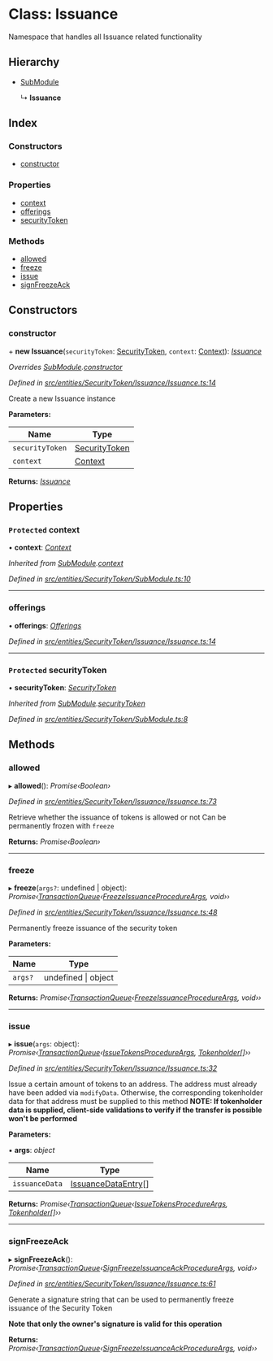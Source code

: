 # Class: Issuance

Namespace that handles all Issuance related functionality

## Hierarchy

* [SubModule](_entities_securitytoken_submodule_.submodule.md)

  ↳ **Issuance**

## Index

### Constructors

* [constructor](_entities_securitytoken_issuance_issuance_.issuance.md#constructor)

### Properties

* [context](_entities_securitytoken_issuance_issuance_.issuance.md#protected-context)
* [offerings](_entities_securitytoken_issuance_issuance_.issuance.md#offerings)
* [securityToken](_entities_securitytoken_issuance_issuance_.issuance.md#protected-securitytoken)

### Methods

* [allowed](_entities_securitytoken_issuance_issuance_.issuance.md#allowed)
* [freeze](_entities_securitytoken_issuance_issuance_.issuance.md#freeze)
* [issue](_entities_securitytoken_issuance_issuance_.issuance.md#issue)
* [signFreezeAck](_entities_securitytoken_issuance_issuance_.issuance.md#signfreezeack)

## Constructors

###  constructor

\+ **new Issuance**(`securityToken`: [SecurityToken](_entities_securitytoken_securitytoken_.securitytoken.md), `context`: [Context](_context_.context.md)): *[Issuance](_entities_securitytoken_issuance_issuance_.issuance.md)*

*Overrides [SubModule](_entities_securitytoken_submodule_.submodule.md).[constructor](_entities_securitytoken_submodule_.submodule.md#constructor)*

*Defined in [src/entities/SecurityToken/Issuance/Issuance.ts:14](https://github.com/PolymathNetwork/polymath-sdk/blob/550676f/src/entities/SecurityToken/Issuance/Issuance.ts#L14)*

Create a new Issuance instance

**Parameters:**

Name | Type |
------ | ------ |
`securityToken` | [SecurityToken](_entities_securitytoken_securitytoken_.securitytoken.md) |
`context` | [Context](_context_.context.md) |

**Returns:** *[Issuance](_entities_securitytoken_issuance_issuance_.issuance.md)*

## Properties

### `Protected` context

• **context**: *[Context](_context_.context.md)*

*Inherited from [SubModule](_entities_securitytoken_submodule_.submodule.md).[context](_entities_securitytoken_submodule_.submodule.md#protected-context)*

*Defined in [src/entities/SecurityToken/SubModule.ts:10](https://github.com/PolymathNetwork/polymath-sdk/blob/550676f/src/entities/SecurityToken/SubModule.ts#L10)*

___

###  offerings

• **offerings**: *[Offerings](_entities_securitytoken_issuance_offerings_.offerings.md)*

*Defined in [src/entities/SecurityToken/Issuance/Issuance.ts:14](https://github.com/PolymathNetwork/polymath-sdk/blob/550676f/src/entities/SecurityToken/Issuance/Issuance.ts#L14)*

___

### `Protected` securityToken

• **securityToken**: *[SecurityToken](_entities_securitytoken_securitytoken_.securitytoken.md)*

*Inherited from [SubModule](_entities_securitytoken_submodule_.submodule.md).[securityToken](_entities_securitytoken_submodule_.submodule.md#protected-securitytoken)*

*Defined in [src/entities/SecurityToken/SubModule.ts:8](https://github.com/PolymathNetwork/polymath-sdk/blob/550676f/src/entities/SecurityToken/SubModule.ts#L8)*

## Methods

###  allowed

▸ **allowed**(): *Promise‹Boolean›*

*Defined in [src/entities/SecurityToken/Issuance/Issuance.ts:73](https://github.com/PolymathNetwork/polymath-sdk/blob/550676f/src/entities/SecurityToken/Issuance/Issuance.ts#L73)*

Retrieve whether the issuance of tokens is allowed or not
Can be permanently frozen with `freeze`

**Returns:** *Promise‹Boolean›*

___

###  freeze

▸ **freeze**(`args?`: undefined | object): *Promise‹[TransactionQueue](_entities_transactionqueue_.transactionqueue.md)‹[FreezeIssuanceProcedureArgs](../interfaces/_types_index_.freezeissuanceprocedureargs.md), void››*

*Defined in [src/entities/SecurityToken/Issuance/Issuance.ts:48](https://github.com/PolymathNetwork/polymath-sdk/blob/550676f/src/entities/SecurityToken/Issuance/Issuance.ts#L48)*

Permanently freeze issuance of the security token

**Parameters:**

Name | Type |
------ | ------ |
`args?` | undefined &#124; object |

**Returns:** *Promise‹[TransactionQueue](_entities_transactionqueue_.transactionqueue.md)‹[FreezeIssuanceProcedureArgs](../interfaces/_types_index_.freezeissuanceprocedureargs.md), void››*

___

###  issue

▸ **issue**(`args`: object): *Promise‹[TransactionQueue](_entities_transactionqueue_.transactionqueue.md)‹[IssueTokensProcedureArgs](../interfaces/_types_index_.issuetokensprocedureargs.md), [Tokenholder](_entities_tokenholder_.tokenholder.md)[]››*

*Defined in [src/entities/SecurityToken/Issuance/Issuance.ts:32](https://github.com/PolymathNetwork/polymath-sdk/blob/550676f/src/entities/SecurityToken/Issuance/Issuance.ts#L32)*

Issue a certain amount of tokens to an address. The address must already have been added via `modifyData`. Otherwise,
the corresponding tokenholder data for that address must be supplied to this method
**NOTE: If tokenholder data is supplied, client-side validations to verify if the transfer is possible won't be performed**

**Parameters:**

▪ **args**: *object*

Name | Type |
------ | ------ |
`issuanceData` | [IssuanceDataEntry](../interfaces/_types_index_.issuancedataentry.md)[] |

**Returns:** *Promise‹[TransactionQueue](_entities_transactionqueue_.transactionqueue.md)‹[IssueTokensProcedureArgs](../interfaces/_types_index_.issuetokensprocedureargs.md), [Tokenholder](_entities_tokenholder_.tokenholder.md)[]››*

___

###  signFreezeAck

▸ **signFreezeAck**(): *Promise‹[TransactionQueue](_entities_transactionqueue_.transactionqueue.md)‹[SignFreezeIssuanceAckProcedureArgs](../interfaces/_types_index_.signfreezeissuanceackprocedureargs.md), void››*

*Defined in [src/entities/SecurityToken/Issuance/Issuance.ts:61](https://github.com/PolymathNetwork/polymath-sdk/blob/550676f/src/entities/SecurityToken/Issuance/Issuance.ts#L61)*

Generate a signature string that can be used to permanently freeze issuance of the Security Token

**Note that only the owner's signature is valid for this operation**

**Returns:** *Promise‹[TransactionQueue](_entities_transactionqueue_.transactionqueue.md)‹[SignFreezeIssuanceAckProcedureArgs](../interfaces/_types_index_.signfreezeissuanceackprocedureargs.md), void››*
